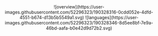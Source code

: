 <div align="center">
![overview](https://user-images.githubusercontent.com/52296323/190328316-0cdd052e-4dfd-4551-b674-d13b5b5549a1.svg)
![languages](https://user-images.githubusercontent.com/52296323/190328346-8d5ee8bf-7e9a-46bd-aafa-b0e42d9d72b2.svg)
</div>
